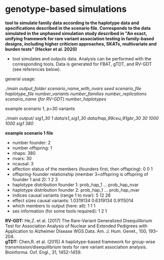 # genotype-based simulations

**tool to simulate family data according to the haplotype data and specifications described in the scenario file. Corresponds to the data simulated in the unphased simulation study described in "An exact, unifying framework for rare variant association testing in family-based designs, including higher criticism approaches, SKATs, multivariate and burden tests" (Hecker et al. 2020)**

- tool simulates and outputs data. Analysis can be performed with the corresponding tools. Data is generated for FBAT, gTDT, and RV-GDT (see references below).  

general usage:

*./main output_folder scenario_name_with_nvars seed scenario_file haplotype_file number_variants number_families number_replications scenario_name (for RV-GDT) number_haplotypes*

example scenario 1, p=30 variants

*./main output/ sig1_30 1 data/s1_sig1_30 data/hap_99ceu_91gbr_30 30 1000 1000 sig1 380*



**example scenario 1 file**

- number founder: 2 
- number offspring: 1
- nhaps: 380 
- nvars: 30 
- ncausal: 3 
- affection status of the members (founders first, then offspring): 0 0 1 
- offspring-founder relationship (member 3=offspring is offspring of founder 1 and 2): 1 2 3
- haplotype distribution founder 1: prob_hap_1 ... prob_hap_nvar
- haplotype distribution founder 2: prob_hap_1 ... prob_hap_nvar 
- indices causal variants (range 1 to nvar): 5 12 26
- effect sizes causal variants: 1.0319134 0.6319134 0.9115014
- which members to output (here: all): 1 1 1 
- sex information (for some tools required): 1 2 1


**RV-GDT:** He,Z. et al. (2017) The Rare-Variant Generalized Disequilibrium Test for Association Analysis of Nuclear and Extended Pedigrees with Application to Alzheimer Disease WGS Data. Am. J. Hum. Genet., 100, 193–204.    
**gTDT:** Chen,R. et al. (2015) A haplotype-based framework for group-wise transmission/disequilibrium tests for rare variant association analysis. Bioinforma. Oxf. Engl., 31, 1452–1459.  
